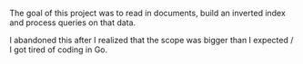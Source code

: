 The goal of this project was to read in documents, build an inverted index and process queries on that data. 

I abandoned this after I realized that the scope was bigger than I expected / I got tired of coding in Go. 
